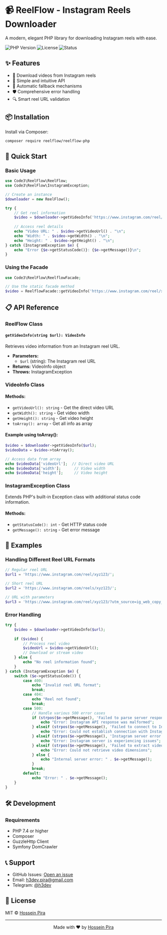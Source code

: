 # 📹 ReelFlow - Instagram Reels Downloader

A modern, elegant PHP library for downloading Instagram reels with ease.

![PHP Version](https://img.shields.io/badge/php-%3E%3D7.4-blue)
![License](https://img.shields.io/badge/license-MIT-green)
![Status](https://img.shields.io/badge/status-stable-brightgreen)

## ✨ Features

- 🎯 Download videos from Instagram reels
- 🚀 Simple and intuitive API
- 🔄 Automatic fallback mechanisms
- 🛡️ Comprehensive error handling
- 🔍 Smart reel URL validation

## 📦 Installation

Install via Composer:

```bash
composer require reelflow/reelflow-php
```

## 🚀 Quick Start

### Basic Usage

```php
use Code3\ReelFlow\ReelFlow;
use Code3\ReelFlow\InstagramException;

// Create an instance
$downloader = new ReelFlow();

try {
    // Get reel information
    $video = $downloader->getVideoInfo('https://www.instagram.com/reel/xyz123/');
    
    // Access reel details
    echo "Video URL: " . $video->getVideoUrl() . "\n";
    echo "Width: " . $video->getWidth() . "\n";
    echo "Height: " . $video->getHeight() . "\n";
} catch (InstagramException $e) {
    echo "Error {$e->getStatusCode()}: {$e->getMessage()}\n";
}
```

### Using the Facade

```php
use Code3\ReelFlow\ReelflowFacade;

// Use the static facade method
$video = ReelflowFacade::getVideoInfo('https://www.instagram.com/reel/xyz123/');
```

## 📋 API Reference

### ReelFlow Class

#### `getVideoInfo(string $url): VideoInfo`

Retrieves video information from an Instagram reel URL.

- **Parameters:**
  - `$url` (string): The Instagram reel URL
- **Returns:** VideoInfo object
- **Throws:** InstagramException

### VideoInfo Class

#### Methods:
- `getVideoUrl(): string` - Get the direct video URL
- `getWidth(): string` - Get video width
- `getHeight(): string` - Get video height
- `toArray(): array` - Get all info as array

#### Example using toArray():
```php
$video = $downloader->getVideoInfo($url);
$videoData = $video->toArray();

// Access data from array
echo $videoData['videoUrl'];  // Direct video URL
echo $videoData['width'];      // Video width
echo $videoData['height'];     // Video height
```

### InstagramException Class

Extends PHP's built-in Exception class with additional status code information.

#### Methods:
- `getStatusCode(): int` - Get HTTP status code
- `getMessage(): string` - Get error message

## 🌟 Examples

### Handling Different Reel URL Formats

```php
// Regular reel URL
$url1 = 'https://www.instagram.com/reel/xyz123/';

// Short reel URL
$url2 = 'https://www.instagram.com/reels/xyz123/';

// URL with parameters
$url3 = 'https://www.instagram.com/reel/xyz123/?utm_source=ig_web_copy_link';
```

### Error Handling

```php
try {
    $video = $downloader->getVideoInfo($url);
    
    if ($video) {
        // Process reel video
        $videoUrl = $video->getVideoUrl();
        // Download or stream video
    } else {
        echo "No reel information found";
    }
} catch (InstagramException $e) {
    switch ($e->getStatusCode()) {
        case 400:
            echo "Invalid reel URL format";
            break;
        case 404:
            echo "Reel not found";
            break;
        case 500:
            // Handle various 500 error cases
            if (strpos($e->getMessage(), 'Failed to parse server response') !== false) {
                echo "Error: Instagram API response was malformed";
            } elseif (strpos($e->getMessage(), 'Failed to connect to Instagram server') !== false) {
                echo "Error: Could not establish connection with Instagram";
            } elseif (strpos($e->getMessage(), 'Instagram server error') !== false) {
                echo "Error: Instagram server is experiencing issues";
            } elseif (strpos($e->getMessage(), 'Failed to extract video dimensions') !== false) {
                echo "Error: Could not retrieve video dimensions";
            } else {
                echo "Internal server error: " . $e->getMessage();
            }
            break;
        default:
            echo "Error: " . $e->getMessage();
    }
}
```

## 🛠️ Development

### Requirements

- PHP 7.4 or higher
- Composer
- GuzzleHttp Client
- Symfony DomCrawler

## 📞 Support

- GitHub Issues: [Open an issue](https://github.com/code3-dev/reelflow-php/issues)
- Email: [h3dev.pira@gmail.com](mailto:h3dev.pira@gmail.com)
- Telegram: [@h3dev](https://t.me/h3dev)

## 📄 License

MIT © [Hossein Pira](https://github.com/code3-dev)

---

<div align="center">

Made with ❤️ by [Hossein Pira](https://github.com/code3-dev)

</div>